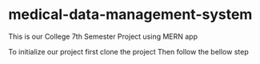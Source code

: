 # medical-data-management-system

This is our College 7th Semester Project using MERN app 

To initialize our project first clone the project
Then follow the bellow step
